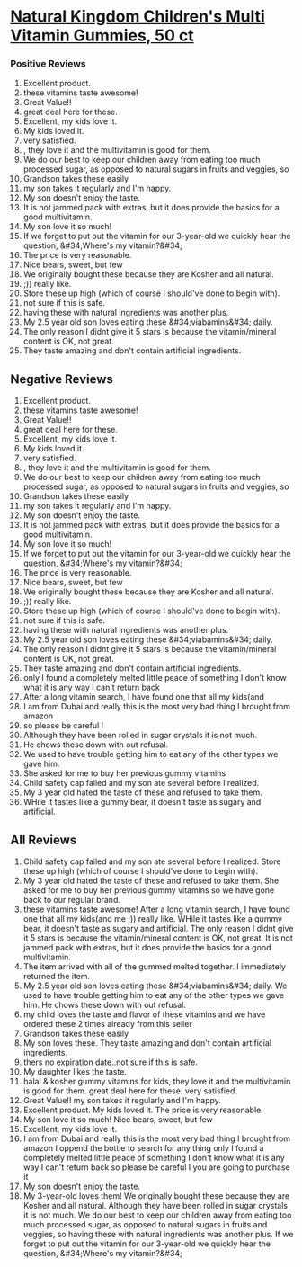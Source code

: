 # [Natural Kingdom Children&#x27;s Multi Vitamin Gummies, 50 ct](https://products.checkmycream.com/products/Natural-Kingdom-Children&#x27;s-Multi-Vitamin-Gummies-50-ct.html)

### Positive Reviews

<ol>
      <li>Excellent product.</li>
      <li>these vitamins taste awesome!  </li>
      <li>Great Value!!</li>
      <li>great deal here for these.</li>
      <li>Excellent, my kids love it.</li>
      <li>My kids loved it.</li>
      <li>very satisfied.</li>
      <li>, they love it and the multivitamin is good for them.</li>
      <li>We do our best to keep our children away from eating too much processed sugar, as opposed to natural sugars in fruits and veggies, so</li>
      <li>Grandson takes these easily</li>
      <li>my son takes it regularly and I&#x27;m happy.</li>
      <li>My son doesn&#x27;t enjoy the taste.</li>
      <li>It is not jammed pack with extras, but it does provide the basics for a good multivitamin.</li>
      <li>My son love it so much!</li>
      <li>If we forget to put out the vitamin for our 3-year-old we quickly hear the question, &amp;#34;Where&#x27;s my vitamin?&amp;#34;</li>
      <li>The price is very reasonable.</li>
      <li>Nice bears, sweet, but few</li>
      <li>We originally bought these because they are Kosher and all natural.  </li>
      <li>;)) really like.</li>
      <li>Store these up high (which of course I should&#x27;ve done to begin with).</li>
      <li>not sure if this is safe.</li>
      <li>having these with natural ingredients was another plus.  </li>
      <li>My 2.5 year old son loves eating these &amp;#34;viabamins&amp;#34; daily.</li>
      <li>The only reason I didnt give it 5 stars is because the vitamin/mineral content is OK, not great.</li>
      <li>They taste amazing and don&#x27;t contain artificial ingredients.</li>
</ol>


<h2>Negative Reviews</h2>
<ol>
<li> Excellent product.</li>
<li> these vitamins taste awesome!  </li>
<li> Great Value!!</li>
<li> great deal here for these.</li>
<li> Excellent, my kids love it.</li>
<li> My kids loved it.</li>
<li> very satisfied.</li>
<li> , they love it and the multivitamin is good for them.</li>
<li> We do our best to keep our children away from eating too much processed sugar, as opposed to natural sugars in fruits and veggies, so</li>
<li> Grandson takes these easily</li>
<li> my son takes it regularly and I&#x27;m happy.</li>
<li> My son doesn&#x27;t enjoy the taste.</li>
<li> It is not jammed pack with extras, but it does provide the basics for a good multivitamin.</li>
<li> My son love it so much!</li>
<li> If we forget to put out the vitamin for our 3-year-old we quickly hear the question, &amp;#34;Where&#x27;s my vitamin?&amp;#34;</li>
<li> The price is very reasonable.</li>
<li> Nice bears, sweet, but few</li>
<li> We originally bought these because they are Kosher and all natural.  </li>
<li> ;)) really like.</li>
<li> Store these up high (which of course I should&#x27;ve done to begin with).</li>
<li> not sure if this is safe.</li>
<li> having these with natural ingredients was another plus.  </li>
<li> My 2.5 year old son loves eating these &amp;#34;viabamins&amp;#34; daily.</li>
<li> The only reason I didnt give it 5 stars is because the vitamin/mineral content is OK, not great.</li>
<li> They taste amazing and don&#x27;t contain artificial ingredients.</li>
<li> only I found a completely melted little peace of something I don&#x27;t know what it is any way I can&#x27;t return back</li>
<li> After a long vitamin search, I have found one that all my kids(and</li>
<li> I am from Dubai and really this is the most very bad thing I brought from amazon</li>
<li> so please be careful I</li>
<li> Although they have been rolled in sugar crystals it is not much.  </li>
<li> He chows these down with out refusal.</li>
<li> We used to have trouble getting him to eat any of the other types we gave him.</li>
<li> She asked for me to buy her previous gummy vitamins</li>
<li> Child safety cap failed and my son ate several before I realized.</li>
<li> My 3 year old hated the taste of these and refused to take them.  </li>
<li> WHile it tastes like a gummy bear, it doesn&#x27;t taste as sugary and artificial.</li>
</ol>

<h2>All Reviews</h2>

<ol>
    <li> Child safety cap failed and my son ate several before I realized. Store these up high (which of course I should&#x27;ve done to begin with).</li>
    <li> My 3 year old hated the taste of these and refused to take them.  She asked for me to buy her previous gummy vitamins so we have gone back to our regular brand.</li>
    <li> these vitamins taste awesome!  After a long vitamin search, I have found one that all my kids(and me ;)) really like. WHile it tastes like a gummy bear, it doesn&#x27;t taste as sugary and artificial. The only reason I didnt give it 5 stars is because the vitamin/mineral content is OK, not great. It is not jammed pack with extras, but it does provide the basics for a good multivitamin.</li>
    <li> The item arrived with all of the gummed melted together.  I immediately returned the item.</li>
    <li> My 2.5 year old son loves eating these &amp;#34;viabamins&amp;#34; daily. We used to have trouble getting him to eat any of the other types we gave him. He chows these down with out refusal.</li>
    <li> my child loves the taste and flavor of these vitamins and we have ordered these 2 times already from this seller</li>
    <li> Grandson takes these easily</li>
    <li> My son loves these.  They taste amazing and don&#x27;t contain artificial ingredients.</li>
    <li> thers no expiration date..not sure if this is safe.</li>
    <li> My daughter likes the taste.</li>
    <li> halal &amp; kosher gummy vitamins for kids, they love it and the multivitamin is good for them. great deal here for these. very satisfied.</li>
    <li> Great Value!! my son takes it regularly and I&#x27;m happy.</li>
    <li> Excellent product. My kids loved it. The price is very reasonable.</li>
    <li> My son love it so much! Nice bears, sweet, but few</li>
    <li> Excellent, my kids love it.</li>
    <li> I am from Dubai and really this is the most very bad thing I brought from amazon I oppend the bottle to search for any thing only I found a completely melted little peace of something I don&#x27;t know what it is any way I can&#x27;t return back so please be careful I you are going to purchase it</li>
    <li> My son doesn&#x27;t enjoy the taste.</li>
    <li> My 3-year-old loves them!  We originally bought these because they are Kosher and all natural.  Although they have been rolled in sugar crystals it is not much.  We do our best to keep our children away from eating too much processed sugar, as opposed to natural sugars in fruits and veggies, so having these with natural ingredients was another plus.  If we forget to put out the vitamin for our 3-year-old we quickly hear the question, &amp;#34;Where&#x27;s my vitamin?&amp;#34;</li>
</ol>




